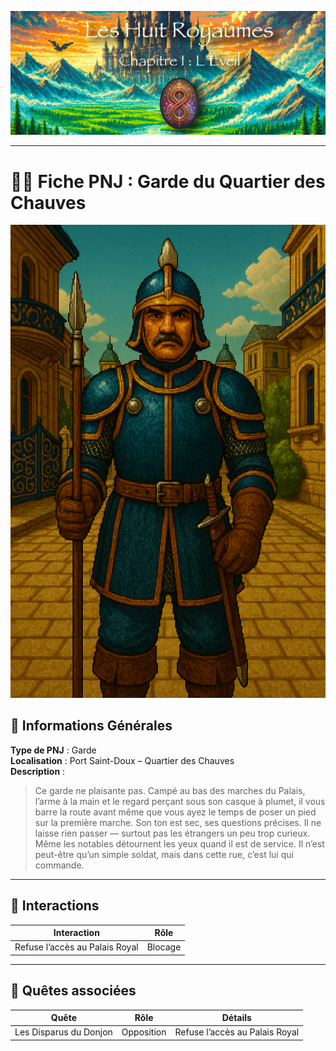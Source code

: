![Cover](https://raw.githubusercontent.com/nicolasvauchenet/eightrealms-awakening/refs/heads/main/assets/img/core/cover_documentation.png)

---

# 🧍‍♂️ Fiche PNJ : Garde du Quartier des Chauves

![garde-du-quartier-des-chauves.png](https://raw.githubusercontent.com/nicolasvauchenet/eightrealms-awakening/refs/heads/main/assets/img/chapter1/npc/garde-du-quartier-des-chauves.png)

## 🧾 Informations Générales

**Type de PNJ** : Garde  
**Localisation** : Port Saint-Doux – Quartier des Chauves  
**Description** :
> Ce garde ne plaisante pas. Campé au bas des marches du Palais, l’arme à la main et le regard perçant sous son casque à
> plumet, il vous barre la route avant même que vous ayez le temps de poser un pied sur la première marche.
> Son ton est sec, ses questions précises. Il ne laisse rien passer — surtout pas les étrangers un peu trop curieux.
> Même les notables détournent les yeux quand il est de service. Il n’est peut-être qu’un simple soldat, mais dans cette
> rue, c’est lui qui commande.

---

## 💬 Interactions

| Interaction                    | Rôle    |
|--------------------------------|---------|
| Refuse l’accès au Palais Royal | Blocage |

---

## 📜 Quêtes associées

| Quête                  | Rôle       | Détails                        |
|------------------------|------------|--------------------------------|
| Les Disparus du Donjon | Opposition | Refuse l’accès au Palais Royal |
